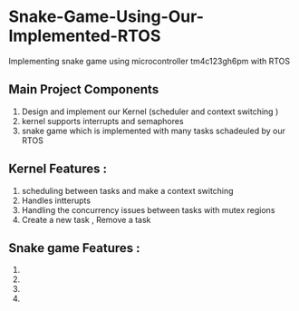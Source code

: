 # Snake-Game-Using-Our-Implemented-RTOS
Implementing snake game using microcontroller tm4c123gh6pm with RTOS

## Main Project Components
1) Design and implement our Kernel (scheduler and context switching )  
2) kernel supports interrupts and semaphores 
3) snake game which is implemented with many tasks schadeuled by our RTOS 


## Kernel Features : 
1) scheduling between tasks and make a context switching 
2) Handles intterupts 
3) Handling the concurrency issues between tasks with mutex regions
4) Create a new task , Remove a task

## Snake game Features : 
1) 
2)
3)
4)
